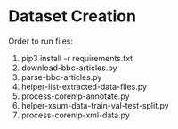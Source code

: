 # Dataset Creation

Order to run files:

1. pip3 install -r requirements.txt
2. download-bbc-articles.py
3. parse-bbc-articles.py
4. helper-list-extracted-data-files.py
5. process-corenlp-annotate.py
6. helper-xsum-data-train-val-test-split.py
7. process-corenlp-xml-data.py